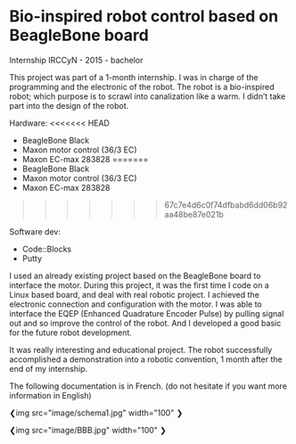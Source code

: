 ﻿# Bio-inspired robot control based on BeagleBone board

Internship IRCCyN - 2015 - bachelor

This project was part of a 1-month internship. I was in charge of the programming and the electronic of the robot.
The robot is a bio-inspired robot; which purpose is to scrawl into canalization like a warm. I didn’t take part into the design of the robot.

Hardware:
<<<<<<< HEAD
*  BeagleBone Black
*  Maxon motor control (36/3 EC)
*  Maxon EC-max 283828
=======
* BeagleBone Black
* Maxon motor control (36/3 EC)
* Maxon EC-max 283828
>>>>>>> 67c7e4d6c0f74dfbabd6dd06b92aa48be87e021b

Software dev:
* Code::Blocks
* Putty

I used an already existing project based on the BeagleBone board to interface the motor. During this project, it was the first time I code on a Linux based board, and deal with real robotic project. 
I achieved the electronic connection and configuration with the motor. 
I was able to interface the EQEP (Enhanced Quadrature Encoder Pulse) by pulling signal out and so improve the control of the robot.
And I developed a good basic for the future robot development. 

It was really interesting and educational project.
The robot successfully accomplished a demonstration into a robotic convention, 1 month after the end of my internship.

The following documentation is in French. (do not hesitate if you want more information in English)

❮img src="image/schema1.jpg" width="100" ❯

❮img src="image/BBB.jpg" width="100" ❯

